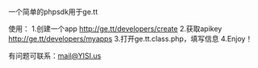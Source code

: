 一个简单的phpsdk用于ge.tt

使用：
1.创建一个app http://ge.tt/developers/create
2.获取apikey  http://ge.tt/developers/myapps
3.打开ge.tt.class.php，填写信息
4.Enjoy！

有问题可联系：mail@YISI.us